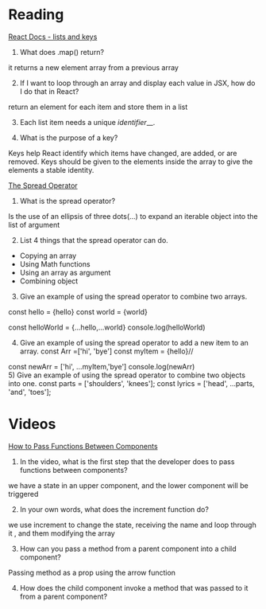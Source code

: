 # Reading
[React Docs - lists and keys](https://reactjs.org/docs/lists-and-keys.html)
1) What does .map() return? 

it returns a new element array from a previous array

2) If I want to loop through an array and display each value in JSX, how do I do that in React?

return an element for each item  and store them in a list

3) Each list item needs a unique _identifier___.

4) What is the purpose of a key?

Keys help React identify which items have changed, are added, or are removed. 
Keys should be given to the elements inside the array to give the elements a stable identity.


[The Spread Operator](https://medium.com/coding-at-dawn/how-to-use-the-spread-operator-in-javascript-b9e4a8b06fab) 

1) What is the spread operator? 

Is the use of an ellipsis of three dots(...) to expand an iterable object into the list of argument

2) List 4 things that the spread operator can do.
* Copying an array
* Using Math functions
* Using an array as argument
* Combining object

3) Give an example of using the spread operator to combine two arrays.
 

const hello = {hello}
const world = {world}

const helloWorld = {...hello,...world}
console.log(helloWorld)  

4) Give an example of using the spread operator to add a new item to an array.
const Arr =['hi', 'bye']
const myItem = {hello}// 
 

const newArr = ['hi', ...myItem,'bye']
console.log(newArr)  
5) Give an example of using the spread operator to combine two objects into one.
const parts = ['shoulders', 'knees'];
const lyrics = ['head', ...parts, 'and', 'toes'];


# Videos
[How to Pass Functions Between Components](https://www.youtube.com/watch?v=c05OL7XbwXU)


1)  In the video, what is the first step that the developer does to pass functions between components?

we have a state in an upper component, and the lower component will be triggered

2) In your own words, what does the increment function do?

we use increment to change the state, receiving the name and loop through it , and them modifying the array

3) How can you pass a method from a parent component into a child component?

Passing method as a prop using the arrow function

4) How does the child component invoke a method that was passed to it from a parent component?
